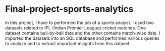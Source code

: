 # Final-project-sports-analytics
In this project, I have to performed the job of a sports analyst. I used two datasets related to IPL (Indian Premier League) cricket matches. One dataset contains ball-by-ball data and the other contains match-wise data. I imported the datasets into an SQL database and performed various queries to analyze and to extract important insights from this dataset.
